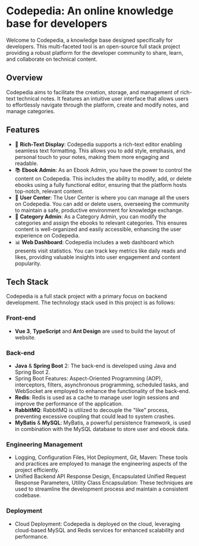 # Codepedia: An online knowledge base for developers
Welcome to Codepedia, a knowledge base designed specifically for developers. This multi-faceted tool is an open-source full stack project providing a robust platform for the developer community to share, learn, and collaborate on technical content.
## Overview
Codepedia aims to facilitate the creation, storage, and management of rich-text technical notes. It features an intuitive user interface that allows users to effortlessly navigate through the platform, create and modify notes, and manage categories.
## Features
* 📝 **Rich-Text Display**: Codepedia supports a rich-text editor enabling seamless text formatting. This allows you to add style, emphasis, and personal touch to your notes, making them more engaging and readable.
* 📚 **Ebook Admin**: As an Ebook Admin, you have the power to control the content on Codepedia. This includes the ability to modify, add, or delete ebooks using a fully functional editor, ensuring that the platform hosts top-notch, relevant content.
* 👥 **User Center**: The User Center is where you can manage all the users on Codepedia. You can add or delete users, overseeing the community to maintain a safe, productive environment for knowledge exchange.
* 📂 **Category Admin**: As a Category Admin, you can modify the categories and assign the ebooks to relevant categories. This ensures content is well-organized and easily accessible, enhancing the user experience on Codepedia.
* 📊 **Web Dashboard**: Codepedia includes a web dashboard which presents visit statistics. You can track key metrics like daily reads and likes, providing valuable insights into user engagement and content popularity.

## Tech Stack
Codepedia is a full stack project with a primary focus on backend development. The technology stack used in this project is as follows:
### Front-end
* **Vue 3**, **TypeScript** and **Ant Design** are used to build the layout of website.
### Back-end
* **Java** & **Spring Boot** 2: The back-end is developed using Java and Spring Boot 2.
* Spring Boot Features: Aspect-Oriented Programming (AOP), interceptors, filters, asynchronous programming, scheduled tasks, and WebSocket are employed to enhance the functionality of the back-end.
* **Redis**: Redis is used as a cache to manage user login sessions and improve the performance of the application.
* **RabbitMQ**: RabbitMQ is utilized to decouple the "like" process, preventing excessive coupling that could lead to system crashes.
* **MyBatis** & **MySQL**: MyBatis, a powerful persistence framework, is used in combination with the MySQL database to store user and ebook data.
### Engineering Management
* Logging, Configuration Files, Hot Deployment, Git, Maven: These tools and practices are employed to manage the engineering aspects of the project efficiently.
* Unified Backend API Response Design, Encapsulated Unified Request Response Parameters, Utility Class Encapsulation: These techniques are used to streamline the development process and maintain a consistent codebase.
### Deployment
* Cloud Deployment: Codepedia is deployed on the cloud, leveraging cloud-based MySQL and Redis services for enhanced scalability and performance.

